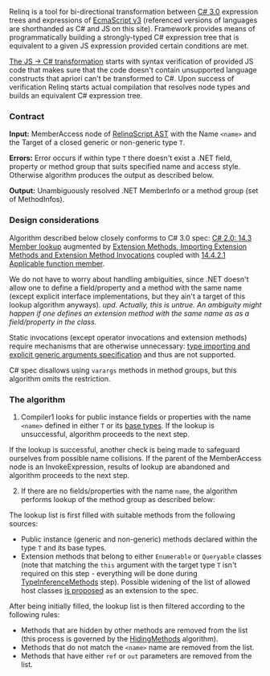 Relinq is a tool for bi-directional transformation between [C# 3.0](http://download.microsoft.com/download/3/8/8/388e7205-bc10-4226-b2a8-75351c669b09/csharp%20language%20specification.doc) expression trees and expressions of [EcmaScript v3](http://www.ecma-international.org/publications/files/ECMA-ST/Ecma-262.pdf) (referenced versions of languages are shorthanded as C# and JS on this site). Framework provides means of programmatically building a strongly-typed C# expression tree that is equivalent to a given JS expression provided certain conditions are met.

[The JS -> C# transformation](http://code.google.com/p/relinq/wiki/JSToCSharp) starts with syntax verification of provided JS code that makes sure that the code doesn't contain unsupported language constructs that apriori can't be transformed to C#. Upon success of verification Relinq starts actual compilation that resolves node types and builds an equivalent C# expression tree.

### Contract ###

**Input:** MemberAccess node of [RelinqScript AST](http://code.google.com/p/relinq/wiki/RelinqScriptSyntax) with the Name `<name>` and the Target of a closed generic or non-generic type `T`.

**Errors:** Error occurs if within type `T` there doesn't exist a .NET field, property or method group that suits specified name and access style. Otherwise algorithm produces the output as described below.

**Output:** Unambiguously resolved .NET MemberInfo or a method group (set of MethodInfos).

### Design considerations ###

Algorithm described below closely conforms to C# 3.0 spec: [C# 2.0: 14.3 Member lookup](http://en.csharp-online.net/ECMA-334:_14.3_Member_lookup) augmented by [Extension Methods, Importing Extension Methods and Extension Method Invocations](http://msdn.microsoft.com/en-us/library/ms364047(VS.80).aspx#cs3spec_topic3) coupled with [14.4.2.1 Applicable function member](http://en.csharp-online.net/ECMA-334:_14.4.2.1_Applicable_function_member).

We do not have to worry about handling ambiguities, since .NET doesn't allow one to define a field/property and a method with the same name (except explicit interface implementations, but they ain't a target of this lookup algorithm anyways). _upd. Actually, this is untrue. An ambiguity might happen if one defines an extension method with the same name as as a field/property in the class._

Static invocations (except operator invocations and extension methods) require mechanisms that are otherwise unnecessary: [type importing and explicit generic arguments specification](http://code.google.com/p/relinq/wiki/StuffToDo) and thus are not supported.

C# spec disallows using `varargs` methods in method groups, but this algorithm omits the restriction.


### The algorithm ###

1) Compiler1 looks for public instance fields or properties with the name `<name>` defined in either `T` or its [base types](http://code.google.com/p/relinq/wiki/LookupBaseTypes). If the lookup is unsuccessful, algorithm proceeds to the next step.

If the lookup is successful, another check is being made to safeguard ourselves from possible name collisions. If the parent of the MemberAccess node is an InvokeExpression, results of lookup are abandoned and algorithm proceeds to the next step.

2) If there are no fields/properties with the name `name`, the algorithm performs lookup of the method group as described below:

The lookup list is first filled with suitable methods from the following sources:
  * Public instance (generic and non-generic) methods declared within the type `T` and its base types.
  * Extension methods that belong to either `Enumerable` or `Queryable` classes (note that matching the `this` argument with the target type `T` isn't required on this step - everything will be done during [TypeInferenceMethods](TypeInferenceMethods.md) step). Possible widening of the list of allowed host classes [is proposed](http://code.google.com/p/relinq/wiki/StuffToDo) as an extension to the spec.

After being initially filled, the lookup list is then filtered according to the following rules:
  * Methods that are hidden by other methods are removed from the list (this process is governed by the [HidingMethods](HidingMethods.md) algorithm).
  * Methods that do not match the `<name>` name are removed from the list.
  * Methods that have either `ref` or `out` parameters are removed from the list.